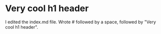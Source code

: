 # Very cool h1 header

I edited the index.md file. Wrote # followed by a space, followed by "Very cool h1 header".
